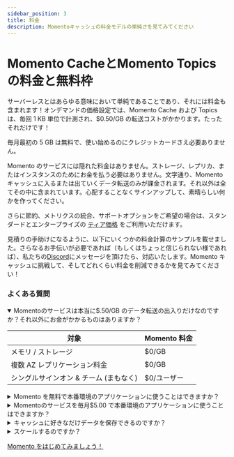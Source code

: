 ```yaml
---
sidebar_position: 3
title: 料金
description: Momentoキャッシュの料金モデルの単純さを見てみてください
---
```


# Momento CacheとMomento Topicsの料金と無料枠

サーバーレスとはあらゆる意味において単純であることであり、それには料金も含まれます！オンデマンドの価格設定では、Momento Cache および Topics は、毎回 1 KB 単位で計測され、$0.50/GB の転送コストがかかります。たったそれだけです！

毎月最初の 5 GB は無料で、使い始めるのにクレジットカードさえ必要ありません。

Momento のサービスには隠れた料金はありません。ストレージ、レプリカ、またはインスタンスのためにお金を払う必要はありません。文字通り、Momento キャッシュに入るまたは出ていくデータ転送のみが課金されます。それ以外は全てその中に含まれています。心配することなくサインアップして、素晴らしい何かを作ってください。

さらに節約、メトリクスの統合、サポートオプションをご希望の場合は、スタンダードとエンタープライズの [ティア価格](https://www.gomomento.com/pricing) をご利用いただけます。

見積りの手助けになるように、以下にいくつかの料金計算のサンプルを載せました。さらなるお手伝いが必要であれば（もしくはちょっと信じられない様であれば）、私たちの[Discord](https://discord.gg/Z7FSXB89)にメッセージを頂けたら、対応いたします。Momento キャッシュに挑戦して、そしてどれくらい料金を削減できるかを見てみてください！

### よくある質問

<details open>
  <summary>Momentoのサービスは本当に$.50/GB のデータ転送の出入りだけなのですか？それ以外にお金がかかるものはありますか？</summary>

| 対象                                   | Momento 料金 |
| -------------------------------------- | ------------ |
| メモリ / ストレージ                    | $0/GB        |
| 複数 AZ レプリケーション料金           | $0/GB        |
| シングルサインオン & チーム (まもなく) | $0/ユーザー  |

 </details>

<details>
<summary>Momento を無料で本番環境のアプリケーションに使うことはできますか？</summary>
もちろんです！無料枠や低い利用率でも、大規模利用のものと同様に、高速で可用性がありセキュアです。複数AZ レプリケーション、ホットキー保護、そして突発的なリクエストへの自動スケーリングといった高可用性のための機能が全て利用可能です。セキュリティのための全ての機能を無料で使えます。例えば、エンドツーエンド暗号化、リクエスト毎の認証、TLS、<a href="./../develop/authentication">fine-grained auth tokens</a>のようなものです。

お客様の中でよく、低い RPS のワークフローのためにフル装備のクラスターをプロビジョンしているケースを見かけます。HA (高可用性)が欲しい場合、複数ノードが必要です。CICD を利用したければ、同程度のサイズのクラスターを、ステージングや開発環境にさえ設置したくなるでしょう。全てコストとして積み上がります！こうしたマシンは停止してしまって、コストを削減しましょう。Momento で行きましょう！

</details>

<details>
  <summary>Momentoのサービスを毎月$5.00 で本番環境のアプリケーションに使うことはできますか？</summary>
もちろんです！もし毎月15 GB のデータ転送の出入りがMomento にあったとすると、毎月最初の5GB 分は無料で、残りの毎月10GB に対して$0.50/GB を支払うことになります。どんなスケールでも、Momento のエンタープライズレベルの可用性、セキュリティ、そしてパフォーマンスがご利用できます。

これは狂気じみたように聞こえるかもしれませんが、私たちが最初に始めたわけではありません。ほかのサーバーレスサービス、例えば DynamoDB、S3、そして他にもたくさんのサービスで同じものを経験できるでしょう。私たちは単にサーバーレスのアイデアをキャッシュにもってきただけなのです。

</details>

<details>
  <summary>キャッシュに好きなだけデータを保存できるのですか？</summary>
できます！momento cache は、キャッシュ内のデータ量で課金するのではなく、インバウンドとアウトバウンドのデータ転送に対して課金されます。
</details>


<details>
  <summary>スケールするのですか？</summary>
はい、もちろんです！Momentoのサービスは将来も使い続けられるアプリケーションとして最高の選択肢です。Momento を追加するのは *ものすごく* 素早くできて、そのあとは1RPS だろうが100万RPS だろうが、あとのことは全てバックグラウンドに行われるので皆さんが考える必要がありません。使った分だけ料金を払うだけでよいので、スケール可能なキャッシュを高額な料金を支払うことなく得られます。
</details>

[Momento をはじめてみましょう！](./../getting-started.md)
